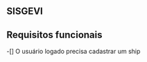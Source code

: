 SISGEVI
-------------------

## Requisitos funcionais
-[] O usuário logado precisa cadastrar um ship